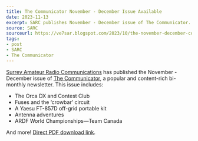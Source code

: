 ```yaml
---
title: The Communicator November - December Issue Available
date: 2023-11-13
excerpt: SARC publishes November - December issue of The Communicator.
source: SARC
sourceurl: https://ve7sar.blogspot.com/2023/10/the-november-december-communicator-is.html
tags:
- post
- SARC
- The Communicator
---
```

[Surrey Amateur Radio Communications](https://ve7sar.blogspot.com) has published the November - December issue of [The Communicator](https://ve7sar.blogspot.com/2023/10/the-november-december-communicator-is.html), a popular and content-rich bi-monthly newsletter. This issue includes:

- The Orca DX and Contest Club
- Fuses and the ‘crowbar’ circuit
- A Yaesu FT-857D off-grid portable kit
- Antenna adventures
- ARDF World Championships—Team Canada

And more! [Direct PDF download link](https://bit.ly/SARC23Nov-Dec).